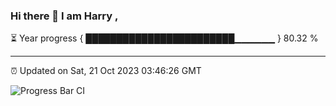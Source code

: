 ### Hi there 👋 I am Harry , 

⏳ Year progress { ████████████████████████▁▁▁▁▁▁ } 80.32 %

---

⏰ Updated on Sat, 21 Oct 2023 03:46:26 GMT

![Progress Bar CI](https://github.com/duykhang68/duykhang68/workflows/Progress%20Bar%20CI/badge.svg)
